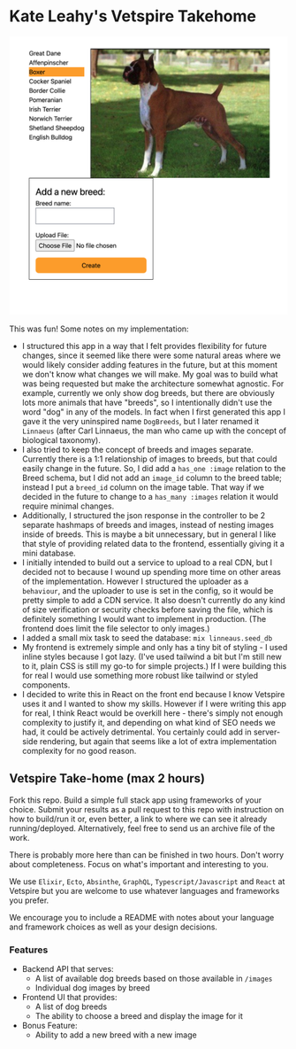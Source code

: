 # Kate Leahy's Vetspire Takehome

![image](./vetspire_takehome_screenshot.png)

This was fun! Some notes on my implementation:

- I structured this app in a way that I felt provides flexibility for future changes, since it seemed like
  there were some natural areas where we would likely consider adding features in the future, but at this moment
  we don't know what changes we will make. My goal was to build what was being requested but make the architecture
  somewhat agnostic. For example, currently we only show dog breeds, but there are obviously lots more animals that
  have "breeds", so I intentionally didn't use the word "dog" in any of the models. In fact when I first generated
  this app I gave it the very uninspired name `DogBreeds`, but I later renamed it `Linnaeus` (after Carl Linnaeus,
  the man who came up with the concept of biological taxonomy).
- I also tried to keep the concept of breeds and images separate. Currently there is a 1:1 relationship of images to
  breeds, but that could easily change in the future. So, I did add a `has_one :image` relation to the Breed schema, but
  I did not add an `image_id` column to the breed table; instead I put a `breed_id` column on the image table. That
  way if we decided in the future to change to a `has_many :images` relation it would require minimal changes.
- Additionally, I structured the json response in the controller to be 2 separate hashmaps of breeds and images,
  instead of nesting images inside of breeds. This is maybe a bit unnecessary, but in general I like that style of
  providing related data to the frontend, essentially giving it a mini database.
- I initially intended to build out a service to upload to a real CDN, but I decided not to because I wound up
spending more time on other areas of the implementation. However I structured the uploader as a `behaviour`, and
the uploader to use is set in the config, so it would be pretty simple to add a CDN service. It also doesn't currently
do any kind of size verification or security checks before saving the file, which is definitely something I would want
to implement in production. (The frontend does limit the file selector to only images.)
- I added a small mix task to seed the database: `mix linneaus.seed_db`
- My frontend is extremely simple and only has a tiny bit of styling - I used inline styles because I got lazy.
  (I've used tailwind a bit but I'm still new to it, plain CSS is still my go-to for simple projects.)
  If I were building this for real I would use something more robust like tailwind or styled components.
- I decided to write this in React on the front end because I know Vetspire uses it and I wanted to show my skills.
  However if I were writing this app for real, I think React would be overkill here - there's simply not enough complexity
  to justify it, and depending on what kind of SEO needs we had, it could be actively detrimental. You certainly could
  add in server-side rendering, but again that seems like a lot of extra implementation complexity for no good reason.

## Vetspire Take-home (max 2 hours)

Fork this repo. Build a simple full stack app using frameworks of your choice. Submit your results as a pull request
to this repo with instruction on how to build/run it or, even better, a link to where we can see it already
running/deployed. Alternatively, feel free to send us an archive file of the work.

There is probably more here than can be finished in two hours. Don't worry about completeness. Focus on what's 
important and interesting to you.   

We use `Elixir`, `Ecto`, `Absinthe`, `GraphQL`, `Typescript/Javascript` and `React` at Vetspire but you are welcome to use 
whatever languages and frameworks you prefer.

We encourage you to include a README with notes about your language and framework choices as well as your design 
decisions.

### Features
- Backend API that serves:
    - A list of available dog breeds based on those available in `/images`
    - Individual dog images by breed
- Frontend UI that provides:
    - A list of dog breeds
    - The ability to choose a breed and display the image for it
- Bonus Feature:
  - Ability to add a new breed with a new image

